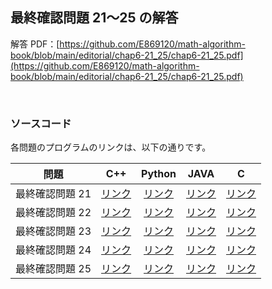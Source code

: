 ## 最終確認問題 21～25 の解答

解答 PDF：[https://github.com/E869120/math-algorithm-book/blob/main/editorial/chap6-21_25/chap6-21_25.pdf](https://github.com/E869120/math-algorithm-book/blob/main/editorial/chap6-21_25/chap6-21_25.pdf)

<br />

### ソースコード

各問題のプログラムのリンクは、以下の通りです。

| 問題 | C++ | Python | JAVA | C |
|:---:|:---:|:---:|:---:|:---:|
| 最終確認問題 21 | [リンク](https://github.com/E869120/math-algorithm-book/blob/main/editorial/chap6-21_25/prob6-21.cpp) | [リンク](https://github.com/E869120/math-algorithm-book/blob/main/editorial/chap6-21_25/prob6-21.py) | [リンク](https://github.com/E869120/math-algorithm-book/blob/main/editorial/chap6-21_25/prob6-21.java) | [リンク](https://github.com/E869120/math-algorithm-book/blob/main/editorial/chap6-21_25/prob6-21.c) |
| 最終確認問題 22 | [リンク](https://github.com/E869120/math-algorithm-book/blob/main/editorial/chap6-21_25/prob6-22.cpp) | [リンク](https://github.com/E869120/math-algorithm-book/blob/main/editorial/chap6-21_25/prob6-22.py) | [リンク](https://github.com/E869120/math-algorithm-book/blob/main/editorial/chap6-21_25/prob6-22.java) | [リンク](https://github.com/E869120/math-algorithm-book/blob/main/editorial/chap6-21_25/prob6-22.c) |
| 最終確認問題 23 | [リンク](https://github.com/E869120/math-algorithm-book/blob/main/editorial/chap6-21_25/prob6-23.cpp) | [リンク](https://github.com/E869120/math-algorithm-book/blob/main/editorial/chap6-21_25/prob6-23.py) | [リンク](https://github.com/E869120/math-algorithm-book/blob/main/editorial/chap6-21_25/prob6-23.java) | [リンク](https://github.com/E869120/math-algorithm-book/blob/main/editorial/chap6-21_25/prob6-23.c) |
| 最終確認問題 24 | [リンク](https://github.com/E869120/math-algorithm-book/blob/main/editorial/chap6-21_25/prob6-24.cpp) | [リンク](https://github.com/E869120/math-algorithm-book/blob/main/editorial/chap6-21_25/prob6-24.py) | [リンク](https://github.com/E869120/math-algorithm-book/blob/main/editorial/chap6-21_25/prob6-24.java) | [リンク](https://github.com/E869120/math-algorithm-book/blob/main/editorial/chap6-21_25/prob6-24.c) |
| 最終確認問題 25 | [リンク](https://github.com/E869120/math-algorithm-book/blob/main/editorial/chap6-21_25/prob6-25.cpp) | [リンク](https://github.com/E869120/math-algorithm-book/blob/main/editorial/chap6-21_25/prob6-25.py) | [リンク](https://github.com/E869120/math-algorithm-book/blob/main/editorial/chap6-21_25/prob6-25.java) | [リンク](https://github.com/E869120/math-algorithm-book/blob/main/editorial/chap6-21_25/prob6-25.c) |
